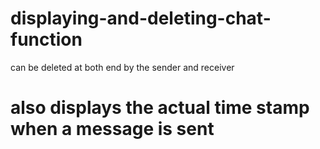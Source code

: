# displaying-and-deleting-chat-function
can be deleted at both end by the sender and receiver
# also displays the actual time stamp when a message is sent
